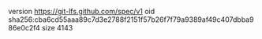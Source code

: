version https://git-lfs.github.com/spec/v1
oid sha256:cba6cd55aaa89c7d3e2788f2151f57b26f7f79a9389af49c407dbba986e0c2f4
size 4143
